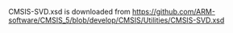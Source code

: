 CMSIS-SVD.xsd is downloaded from https://github.com/ARM-software/CMSIS_5/blob/develop/CMSIS/Utilities/CMSIS-SVD.xsd
